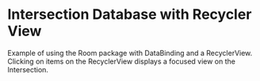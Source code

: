 # Intersection Database with Recycler View

Example of using the Room package with DataBinding and a RecyclerView. Clicking on items on the RecyclerView displays a focused view on the Intersection.